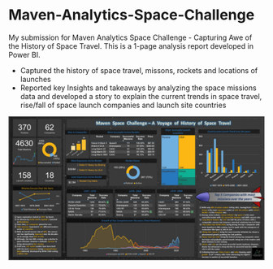 # Maven-Analytics-Space-Challenge

My submission for Maven Analytics Space Challenge - Capturing Awe of the History of Space Travel. This is a 1-page analysis report developed in Power BI.

- Captured the history of space travel, missons, rockets and locations of launches 
- Reported key Insights and takeaways by analyzing the space missions data and developed a story to explain the current trends in space travel, rise/fall of space launch companies and launch site countries

![Power BI Report](./Maven_Space_Challenge_Report.jpg)
